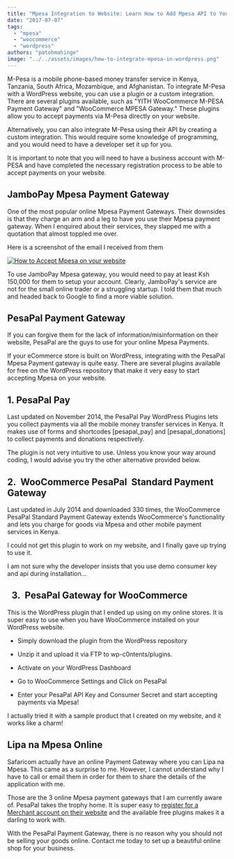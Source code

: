 ```yaml
---
title: "Mpesa Integration to Website: Learn How to Add Mpesa API to Your Site"
date: "2017-07-07"
tags: 
  - "mpesa"
  - "woocommerce"
  - "wordpress"
authors: "patohmahinge"
image: "../../assets/images/how-to-integrate-mpesa-in-wordpress.png"
---
```


M-Pesa is a mobile phone-based money transfer service in Kenya, Tanzania, South Africa, Mozambique, and Afghanistan. To integrate M-Pesa with a WordPress website, you can use a plugin or a custom integration. There are several plugins available, such as "YITH WooCommerce M-PESA Payment Gateway" and "WooCommerce MPESA Gateway." These plugins allow you to accept payments via M-Pesa directly on your website.

Alternatively, you can also integrate M-Pesa using their API by creating a custom integration. This would require some knowledge of programming, and you would need to have a developer set it up for you.

It is important to note that you will need to have a business account with M-PESA and have completed the necessary registration process to be able to accept payments on your website.

## JamboPay Mpesa Payment Gateway

One of the most popular online Mpesa Payment Gateways. Their downsides is that they charge an arm and a leg to have you use their Mpesa payment gateway. When I enquired about their services, they slapped me with a quotation that almost toppled me over.

Here is a screenshot of the email I received from them

[![How to Accept Mpesa on your website](images/How-to-Accept-Mpesa-on-your-website.jpg)](https://mahinge.com/wp-content/uploads/2015/02/How-to-Accept-Mpesa-on-your-website.jpg)

To use JamboPay Mpesa gateway, you would need to pay at least Ksh 150,000 for them to setup your account. Clearly, JamboPay's service are not for the small online trader or a struggling startup. I told them that much and headed back to Google to find a more viable solution.

## PesaPal Payment Gateway

If you can forgive them for the lack of information/misinformation on their website, PesaPal are the guys to use for your online Mpesa Payments.

If your eCommerce store is built on WordPress, integrating with the PesaPal Mpesa Payment gateway is quite easy. There are several plugins available for free on the WordPress repository that make it very easy to start accepting Mpesa on your website.

## **1\. PesaPal Pay**

Last updated on November 2014, the PesaPal Pay WordPress Plugins lets you collect payments via all the mobile money transfer services in Kenya. It makes use of forms and shortcodes \[pesapal\_pay\] and \[pesapal\_donations\] to collect payments and donations respectively.

The plugin is not very intuitive to use. Unless you know your way around coding, I would advise you try the other alternative provided below.

## **2.  WooCommerce PesaPal  Standard Payment Gateway**

Last updated in July 2014 and downloaded 330 times, the WooCommerce PesaPal Standard Payment Gateway extends WooCommerce's functionality and lets you charge for goods via Mpesa and other mobile payment services in Kenya.

I could not get this plugin to work on my website, and I finally gave up trying to use it.

I am not sure why the developer insists that you use demo consumer key and api during installation...

##   **3.  PesaPal Gateway for WooCommerce**

This is the WordPress plugin that I ended up using on my online stores. It is super easy to use when you have WooCommerce installed on your WordPress website.

- Simply download the plugin from the WordPress repository

- Unzip it and upload it via FTP to wp-c0ntents/plugins.

- Activate on your WordPress Dashboard

- Go to WooCommerce Settings and Click on PesaPal

- Enter your PesaPal API Key and Consumer Secret and start accepting payments via Mpesa!

I actually tried it with a sample product that I created on my website, and it works like a charm!

## Lipa na Mpesa Online

Safaricom actually have an online Payment Gateway where you can Lipa na Mpesa. This came as a surprise to me. However, I cannot understand why I have to call or email them in order for them to share the details of the application with me.

Those are the 3 online Mpesa payment gateways that I am currently aware of. PesaPal takes the trophy home. It is super easy to [register for a Merchant account on their website](https://mahinge.com/wp-content/uploads/2015/02/merchantregister) and the available free plugins makes it a darling to work with.

With the PesaPal Payment Gateway, there is no reason why you should not be selling your goods online. Contact me today to set up a beautiful online shop for your business.
